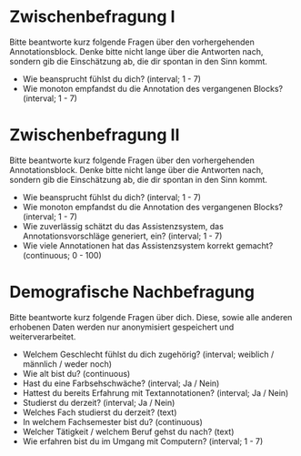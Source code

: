 # Zwischenbefragung I

Bitte beantworte kurz folgende Fragen über den vorhergehenden Annotationsblock. Denke bitte nicht lange über die Antworten nach, sondern gib die Einschätzung ab, die dir spontan in den Sinn kommt.

- Wie beansprucht fühlst du dich? (interval; 1 - 7)
- Wie monoton empfandst du die Annotation des vergangenen Blocks? (interval; 1 - 7)



# Zwischenbefragung II

Bitte beantworte kurz folgende Fragen über den vorhergehenden Annotationsblock. Denke bitte nicht lange über die Antworten nach, sondern gib die Einschätzung ab, die dir spontan in den Sinn kommt.

- Wie beansprucht fühlst du dich? (interval; 1 - 7)
- Wie monoton empfandst du die Annotation des vergangenen Blocks? (interval; 1 - 7)
- Wie zuverlässig schätzt du das Assistenzsystem, das Annotationsvorschläge generiert, ein? (interval; 1 - 7)
- Wie viele Annotationen hat das Assistenzsystem korrekt gemacht? (continuous; 0 - 100)



# Demografische Nachbefragung

Bitte beantworte kurz folgende Fragen über dich. Diese, sowie alle anderen erhobenen Daten werden nur anonymisiert gespeichert und weiterverarbeitet.

- Welchem Geschlecht fühlst du dich zugehörig? (interval; weiblich / männlich / weder noch)
- Wie alt bist du? (continuous)
- Hast du eine Farbsehschwäche? (interval; Ja / Nein)
- Hattest du bereits Erfahrung mit Textannotationen? (interval; Ja / Nein)
- Studierst du derzeit? (interval; Ja / Nein)
- Welches Fach studierst du derzeit? (text)
- In welchem Fachsemester bist du? (continuous)
- Welcher Tätigkeit / welchem Beruf gehst du nach? (text)
- Wie erfahren bist du im Umgang mit Computern? (interval; 1 - 7)
